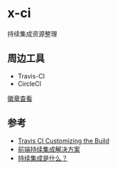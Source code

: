 # x-ci
持续集成资源整理






## 周边工具
- Travis-CI
- CircleCI

[徽章查看](http://shields.io/)

## 参考 ##

- [Travis CI Customizing the Build](https://docs.travis-ci.com/user/customizing-the-build/)
- [前端持续集成解决方案](http://www.jianshu.com/p/f9aa74d3066d)
- [持续集成是什么？](http://www.ruanyifeng.com/blog/2015/09/continuous-integration.html)
